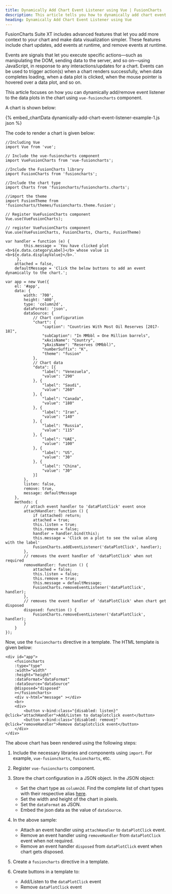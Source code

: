 ```yaml
---
title: Dynamically Add Chart Event Listener using Vue | FusionCharts
description: This article tells you how to dynamically add chart event listener to your chart using vue.
heading: Dynamically Add Chart Event Listener using Vue
---
```


FusionCharts Suite XT includes advanced features that let you add more context to your chart and make data visualization simpler. These features include chart updates, add events at runtime, and remove events at runtime.

Events are signals that let you execute specific actions—such as manipulating the DOM, sending data to the server, and so on—using JavaScript, in response to any interactions/updates for a chart. Events can be used to trigger action(s) when a chart renders successfully, when data completes loading, when a data plot is clicked, when the mouse pointer is hovered over a data plot, and so on.

This article focuses on how you can dynamically add/remove event listener to the data plots in the chart using `vue-fusioncharts` component.

A chart is shown below:

{% embed_chartData dynamically-add-chart-event-listener-example-1.js json %}

The code to render a chart is given below:

```
//Including Vue
import Vue from 'vue';

// Include the vue-fusioncharts component
import VueFusionCharts from 'vue-fusioncharts';

//Include the FusionCharts library
import FusionCharts from 'fusioncharts';

//Include the chart type
import Charts from 'fusioncharts/fusioncharts.charts';

//import the theme
import FusionTheme from 'fusioncharts/themes/fusioncharts.theme.fusion';

// Register VueFusionCharts component
Vue.use(VueFusionCharts);

// register VueFusionCharts component
Vue.use(VueFusionCharts, FusionCharts, Charts, FusionTheme)

var handler = function (e) {
        this.message = `You have clicked plot <b>${e.data.categoryLabel}</b> whose value is <b>${e.data.displayValue}</b>.`
     },
    attached = false,
    defaultMessage = 'Click the below buttons to add an event dynamically to the chart.';

var app = new Vue({
    el: '#app',
    data: {
        width: '700',
        height: '400',
        type: 'column2d',
        dataFormat: 'json',
        dataSource: {
            // Chart configuration
            "chart": {
                "caption": "Countries With Most Oil Reserves [2017-18]",
                "subCaption": "In MMbbl = One Million barrels",
                "xAxisName": "Country",
                "yAxisName": "Reserves (MMbbl)",
                "numberSuffix": "K",
                "theme": "fusion"
            },
            // Chart data
            "data": [{
                "label": "Venezuela",
                "value": "290"
            }, {
                "label": "Saudi",
                "value": "260"
            }, {
                "label": "Canada",
                "value": "180"
            }, {
                "label": "Iran",
                "value": "140"
            }, {
                "label": "Russia",
                "value": "115"
            }, {
                "label": "UAE",
                "value": "100"
            }, {
                "label": "US",
                "value": "30"
            }, {
                "label": "China",
                "value": "30"
            }]
        },
        listen: false,
        remove: true,
        message: defaultMessage
    },
    methods: {
        // attach event handler to 'dataPlotClick' event once
        attachHandler: function () {
            if (attached) return;
            attached = true;
            this.listen = true;
            this.remove = false;
            handler = handler.bind(this);
            this.message = 'Click on a plot to see the value along with the label'
            FusionCharts.addEventListener('dataPlotClick', handler);
        },
        // removes the event handler of 'dataPlotClick' when not required
        removeHandler: function () {
            attached = false;
            this.listen = false;
            this.remove = true;
            this.message = defaultMessage;
            FusionCharts.removeEventListener('dataPlotClick', handler);
        },
        // removes the event handler of 'dataPlotClick' when chart get disposed
        disposed: function () {
            FusionCharts.removeEventListener('dataPlotClick', handler);
        }
    }
});
```

Now, use the `fusioncharts` directive in a template. The HTML template is given below:

```
<div id="app">
    <fusioncharts
    :type="type"
    :width="width"
    :height="height"
    :dataFormat="dataFormat"
    :dataSource="dataSource"
    @disposed="disposed"
    ></fusioncharts>
    <div v-html="message" ></div>
    <br>
    <div>
        <button v-bind:class="{disabled: listen}" @click="attachHandler">Add/Listen to dataplotclick event</button>
        <button v-bind:class="{disabled: remove}" @click="removeHandler">Remove dataplotclick event</button>
    </div>
</div>
```

The above chart has been rendered using the following steps:

1. Include the necessary libraries and components using `import`. For example, `vue-fusioncharts`, `fusioncharts`, etc.

2. Register `vue-fusioncharts` component.

3. Store the chart configuration in a JSON object. In the JSON object:
    * Set the chart type as `column2d`. Find the complete list of chart types with their respective alias [here](https://www.fusioncharts.com/dev/chart-guide/list-of-charts).
    * Set the width and height of the chart in pixels. 
    * Set the `dataFormat` as JSON.
    * Embed the json data as the value of `dataSource`.

4. In the above sample:
	* Attach an event handler using `attachHandler` to `dataPlotClick` event.
	* Remove an event handler using `removeHandler` from `dataPlotClick` event when not required.
	* Remove an event handler `disposed` from `dataPlotClick` event when chart gets disposed.

5. Create a `fusioncharts` directive in a template. 

6. Create buttons in a template to:
	* Add/Listen to the `dataPlotClick` event
	* Remove `dataPlotClick` event